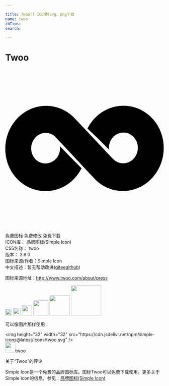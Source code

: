 ```yaml
---

title: Twoo() ICON转svg、png下载
name: twoo
zhTips: 
search: 

---
```


# Twoo  <small style="font-size: 60%;font-weight: 100"></small>

<div id="svg" class="svg-wrap">
<svg role="img" viewBox="0 0 24 24" xmlns="http://www.w3.org/2000/svg"><title>Twoo icon</title><path d="M10.116 16.877c.064-.054.129-.109.189-.168-1.209 1.176-2.756 1.756-4.291 1.735h-.023c-1.545-.025-3.08-.656-4.245-1.894-.733-.78-1.233-1.708-1.507-2.691v-.007c-.604-2.199-.065-4.674 1.605-6.406 2.346-2.434 6.072-2.492 8.459-.205l1.215 1.275.543.57 4.228 4.484h.018c.045.046.09.076.119.121.855.779 2.162.75 2.986-.105.869-.9.9-2.37.047-3.285-.092-.105-.197-.195-.303-.27l-.24-.166c-.824-.449-1.875-.3-2.58.42-.105.105-.195.226-.27.346-.301.465-.406 1.02-.346 1.561l-1.514-1.529-1.756-1.665c.286-.563.657-1.095 1.114-1.569.105-.105.211-.21.318-.307-.064.055-.129.111-.189.168 1.209-1.176 2.756-1.754 4.291-1.734h.023c1.545.025 3.08.656 4.246 1.895.732.779 1.232 1.707 1.506 2.693v.006c.605 2.197.066 4.676-1.605 6.405-2.346 2.434-6.072 2.494-8.459.205l-1.214-1.286-.543-.581-4.225-4.501-.004-.015c-.016 0-.016-.015-.016-.015-.045-.046-.09-.09-.121-.136-.854-.78-2.16-.765-2.984.105-.87.9-.9 2.37-.045 3.271.09.105.195.18.3.27l.24.15c.825.436 1.876.3 2.58-.436.105-.104.196-.225.271-.345.301-.465.404-1.034.345-1.575l1.515 1.561 1.758 1.771c-.285.564-.657 1.096-1.115 1.569-.104.105-.21.21-.318.306l-.003.004z"/></svg>
</div>
<detail full-name='twoo'></detail>

<div class="detail-page">
<p>
<span><span class="badge-success badge">免费图标</span> <span class="badge-success badge">免费修改</span>  <span class="badge-success badge">免费下载</span> </span>
<br/>
<span>
ICON库：
<span class="badge-secondary badge">品牌图标(Simple Icon)</span> 
</span>
<br/>
<span>
CSS名称：
<span class="badge-secondary badge">twoo</span> 
</span>

<br/>
<span>
版本：
<span class="badge-secondary badge">2.8.0</span> 
</span>
<br/>
<span>图标来源/作者：<span class="badge-light badge">Simple Icon</span></span> 
<br/>
<span class="zh-detail">中文描述：暂无<span class="help-link"><span>帮助改进</span>(<a href="https://gitee.com/liuwave/icon-helper/edit/master/json/brands/twoo.json" target="_blank" rel="noopener noreferrer">gitee</a><a href="https://github.com/liuwave/icon-helper/edit/master/json/brands/twoo.json" target="_blank" rel="noopener noreferrer">github</a></span>)</span><br/>
</p>
</div><div class="description description alert alert-light"><p>图标来源地址：<a href="http://www.twoo.com/about/press" target="_blank" rel="noopener noreferrer">http://www.twoo.com/about/press</a></p></div>
<div class="alert alert-dark">
<img height="21" width="21" src="https://cdn.jsdelivr.net/npm/simple-icons@latest/icons/twoo.svg" />
<img height="24" width="24" src="https://cdn.jsdelivr.net/npm/simple-icons@latest/icons/twoo.svg" />
<img height="32" width="32" src="https://cdn.jsdelivr.net/npm/simple-icons@latest/icons/twoo.svg" />
<img height="48" width="48" src="https://cdn.jsdelivr.net/npm/simple-icons@latest/icons/twoo.svg" />
<img height="64" width="64" src="https://cdn.jsdelivr.net/npm/simple-icons@latest/icons/twoo.svg" />
<img height="96" width="96" src="https://cdn.jsdelivr.net/npm/simple-icons@latest/icons/twoo.svg" />

</div>
<div>
  <p>可以像图片那样使用：    
  </p>
  <div class="alert alert-primary" style="font-size: 14px">
    &lt;img height="32" width="32" src="https://cdn.jsdelivr.net/npm/simple-icons@latest/icons/twoo.svg" /&gt;
    <copy-btn content='<img height="32" width="32" src="https://cdn.jsdelivr.net/npm/simple-icons@latest/icons/twoo.svg" />'></copy-btn>
  </div>
  <div class="alert alert-secondary">
    <img height="32" width="32" src="https://cdn.jsdelivr.net/npm/simple-icons@latest/icons/twoo.svg" />twoo
    <copy-btn content="twoo" btn-title="复制图标名称"></copy-btn>
  </div>
</div>

<Vssue title="关于“Twoo”的评论" >关于“Twoo”的评论</Vssue>


<div><p>Simple Icon是一个免费的品牌图标库。图标Twoo可以免费下载使用。更多关于  Simple Icon的信息，参见：<a target="_blank" href="https://iconhelper.cn/brands.html">品牌图标(Simple Icon)</a>
</p></div>
